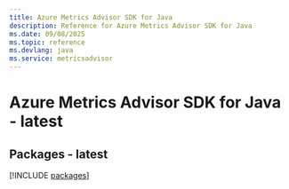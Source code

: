 ```yaml
---
title: Azure Metrics Advisor SDK for Java
description: Reference for Azure Metrics Advisor SDK for Java
ms.date: 09/08/2025
ms.topic: reference
ms.devlang: java
ms.service: metricsadvisor
---
```

# Azure Metrics Advisor SDK for Java - latest
## Packages - latest
[!INCLUDE [packages](metrics-advisor-index.md)]